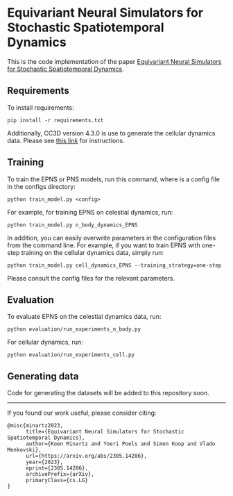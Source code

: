 
# Equivariant Neural Simulators for Stochastic Spatiotemporal Dynamics

This is the code implementation of the paper [Equivariant Neural Simulators for Stochastic Spatiotemporal Dynamics](https://arxiv.org/abs/2305.14286).

## Requirements

To install requirements:

```setup
pip install -r requirements.txt
```

Additionally, CC3D version 4.3.0 is use to generate the cellular dynamics data. Please see [this link](https://compucell3d.org/SrcBin#A430) for instructions.

## Training

To train the EPNS or PNS models, run this command, where <config> is a config file in the configs directory:

```train
python train_model.py <config>
```

For example, for training EPNS on celestial dynamics, run:

```train
python train_model.py n_body_dynamics_EPNS
```

In addition, you can easily overwrite parameters in the configuration files from the command line. For example, if you want to train EPNS with one-step training on the cellular dynamics data, simply run:

```train
python train_model.py cell_dynamics_EPNS --training_strategy=one-step
```

Please consult the config files for the relevant parameters.

## Evaluation

To evaluate EPNS on the celestial dynamics data, run:

```eval
python evaluation/run_experiments_n_body.py
```

For cellular dynamics, run:

```eval
python evaluation/run_experiments_cell.py
```

## Generating data

Code for generating the datasets will be added to this repository soon.

---

If you found our work useful, please consider citing:

```
@misc{minartz2023,
      title={Equivariant Neural Simulators for Stochastic Spatiotemporal Dynamics}, 
      author={Koen Minartz and Yoeri Poels and Simon Koop and Vlado Menkovski},
      url={https://arxiv.org/abs/2305.14286},
      year={2023},
      eprint={2305.14286},
      archivePrefix={arXiv},
      primaryClass={cs.LG}
}
```



